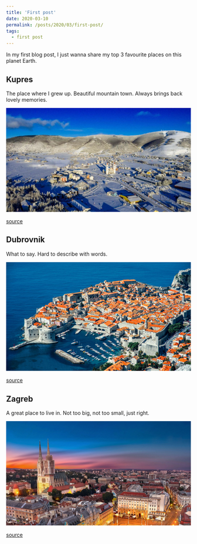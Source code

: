 ```yaml
---
title: 'First post'
date: 2020-03-10
permalink: /posts/2020/03/first-post/
tags:
  - first post
---
```

In my first blog post, I just wanna share my top 3 favourite places on this planet Earth.


Kupres
------
The place where I grew up. Beautiful mountain town. Always brings back lovely memories.


<img src="/images/kupres.jpg" width="700">

[source](https://www.booking.com/hotel/ba/apartment-kupres.hr.html)

Dubrovnik
------
What to say. Hard to describe with words.

<img src="/images/dubrovnik.jpg" width="700">

[source](https://www.croatiabus.hr/en/plan_and_book/popular_destinations/dubrovnik/)



Zagreb
------
A great place to live in. Not too big, not too small, just right.

<img src="/images/zagreb.jpg" width="700">

[source](https://www.amadriapark.com/hr/destinacije/zagreb)
